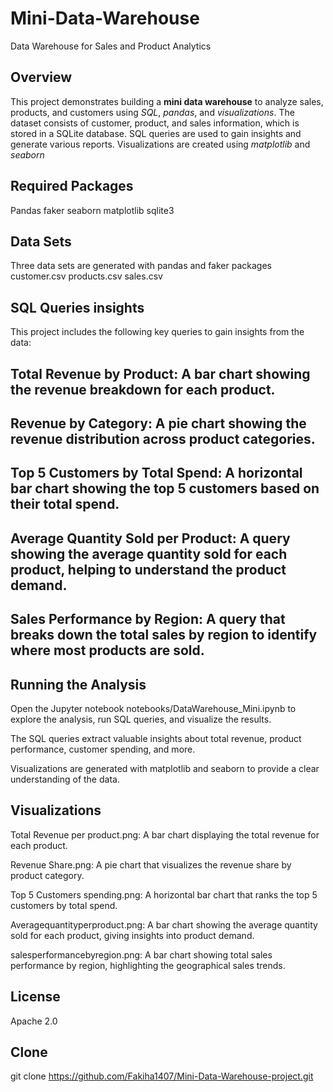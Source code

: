 # Mini-Data-Warehouse
Data Warehouse for Sales and Product Analytics

## Overview

This project demonstrates building a **mini data warehouse** to analyze sales, products, and customers using *SQL*, *pandas*, and *visualizations*. The dataset consists of customer, product, and sales information, which is stored in a SQLite database. SQL queries are used to gain insights and generate various reports. Visualizations are created using *matplotlib* and *seaborn*
## Required Packages
Pandas
faker
seaborn
matplotlib
sqlite3
## Data Sets
Three data sets are generated with pandas and faker packages
customer.csv
products.csv
sales.csv
## SQL Queries insights
This project includes the following key queries to gain insights from the data:

## Total Revenue by Product: A bar chart showing the revenue breakdown for each product.

## Revenue by Category: A pie chart showing the revenue distribution across product categories.

## Top 5 Customers by Total Spend: A horizontal bar chart showing the top 5 customers based on their total spend.

## Average Quantity Sold per Product: A query showing the average quantity sold for each product, helping to understand the product demand.

## Sales Performance by Region: A query that breaks down the total sales by region to identify where most products are sold.

## Running the Analysis
Open the Jupyter notebook notebooks/DataWarehouse_Mini.ipynb to explore the analysis, run SQL queries, and visualize the results.

The SQL queries extract valuable insights about total revenue, product performance, customer spending, and more.

Visualizations are generated with matplotlib and seaborn to provide a clear understanding of the data.
## Visualizations
Total Revenue per product.png: A bar chart displaying the total revenue for each product.

Revenue Share.png: A pie chart that visualizes the revenue share by product category.

Top 5 Customers spending.png: A horizontal bar chart that ranks the top 5 customers by total spend.

Averagequantityperproduct.png: A bar chart showing the average quantity sold for each product, giving insights into product demand.

salesperformancebyregion.png: A bar chart showing total sales performance by region, highlighting the geographical sales trends.
## License
Apache 2.0
## Clone
git clone https://github.com/Fakiha1407/Mini-Data-Warehouse-project.git

